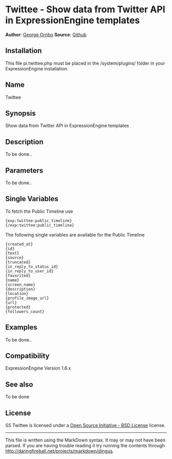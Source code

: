 Twittee - Show data from Twitter API in ExpressionEngine templates
===========================================================================

**Author**: [George Ornbo][]
**Source**: [Github][]

Installation
-----

This file pi.twittee.php must be placed in the /system/plugins/ folder in your ExpressionEngine installation.

Name
------------------

Twittee

Synopsis
-------

Show data from Twitter API in ExpressionEngine templates

Description
-------

To be done..

Parameters
-------

To be done..
	
Single Variables
-------

To fetch the Public Timeline use

	{exp:twittee:public_timeline}
	{/exp:twittee:public_timeline}

The following single variables are available for the Public Timeline

	{created_at}
	{id}
	{text}
	{source}
	{truncated}
	{in_reply_to_status_id}
	{in_reply_to_user_id}
	{favorited}
	{name}
	{screen_name}
	{description}
	{location}
	{profile_image_url}
	{url}
	{protected}
	{followers_count}
	
Examples
-------

To be done..	
	
Compatibility
-------

ExpressionEngine Version 1.6.x

See also
-------

To be done
	
License
-------

SS Twittee is licensed under a [Open Source Initiative - BSD License][] license.


---

This file is written using the MarkDown syntax. It may or may not have been parsed. If you are having trouble reading it try running the contents through http://daringfireball.net/projects/markdown/dingus.

[George Ornbo]: http://shapeshed.com/
[ExpressionEngine]:http://www.expressionengine.com/index.php?affiliate=shapeshed
[Open Source Initiative - BSD License]: http://opensource.org/licenses/bsd-license.php
[Github]: http://github.com/shapeshed/ss.twittee.ee_addon/